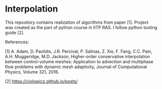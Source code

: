 # Interpolation

This repository contains realization of algorithms from paper [1]. Project was created as the part of python course in IITP RAS. I follow python tooling guide [2].

References:

[1] A. Adam, D. Pavlidis, J.R. Percival, P. Salinas, Z. Xie, F. Fang, C.C. Pain, A.H. Muggeridge, M.D. Jackson,
Higher-order conservative interpolation between control-volume meshes: Application to advection and multiphase flow problems with dynamic mesh adaptivity,
Journal of Computational Physics,
Volume 321,
2016.

[2] https://cjolowicz.github.io/posts/